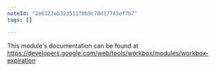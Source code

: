 ```yaml
---
noteId: "2e6127eb323511f0b9c70d17743ef7b7"
tags: []

---
```


This module's documentation can be found at https://developers.google.com/web/tools/workbox/modules/workbox-expiration
